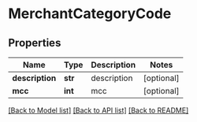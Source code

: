 # MerchantCategoryCode

## Properties
Name | Type | Description | Notes
------------ | ------------- | ------------- | -------------
**description** | **str** | description | [optional] 
**mcc** | **int** | mcc | [optional] 

[[Back to Model list]](../README.md#documentation-for-models) [[Back to API list]](../README.md#documentation-for-api-endpoints) [[Back to README]](../README.md)


